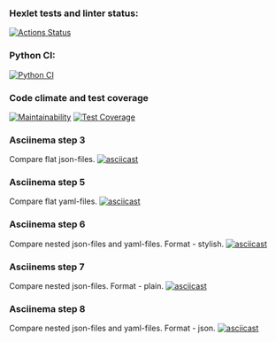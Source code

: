 ### Hexlet tests and linter status:
[![Actions Status](https://github.com/viki2code/python-project-lvl2/workflows/hexlet-check/badge.svg)](https://github.com/viki2code/python-project-lvl2/actions)
### Python CI:
[![Python CI](https://github.com/viki2code/python-project-lvl2/actions/workflows/pyci.yml/badge.svg)](https://github.com/viki2code/python-project-lvl2/actions)
### Code climate and test coverage
[![Maintainability](https://api.codeclimate.com/v1/badges/bf967927cc9f94bad622/maintainability)](https://codeclimate.com/github/viki2code/python-project-lvl2/maintainability)
[![Test Coverage](https://api.codeclimate.com/v1/badges/bf967927cc9f94bad622/test_coverage)](https://codeclimate.com/github/viki2code/python-project-lvl2/test_coverage)

### Asciinema step 3
Compare flat json-files.
[![asciicast](https://asciinema.org/a/wBBLoes8YPF6sZkblHPP99t8c.svg)](https://asciinema.org/a/wBBLoes8YPF6sZkblHPP99t8c)

### Asciinema step 5
Compare flat yaml-files.
[![asciicast](https://asciinema.org/a/7Zu58cKmqymyvredxthRO1OKo.svg)](https://asciinema.org/a/7Zu58cKmqymyvredxthRO1OKo)

### Asciinema step 6
Compare nested json-files and yaml-files. Format - stylish.
[![asciicast](https://asciinema.org/a/4fLKZpeziGYfBiMikGEN7JNgb.svg)](https://asciinema.org/a/4fLKZpeziGYfBiMikGEN7JNgb)

### Asciinems step 7
Compare nested json-files. Format - plain.
[![asciicast](https://asciinema.org/a/pyweKDS5ZS9f51oXAdZXStiYw.svg)](https://asciinema.org/a/pyweKDS5ZS9f51oXAdZXStiYw)

### Asciinema step 8
Compare nested json-files and yaml-files. Format - json.
[![asciicast](https://asciinema.org/a/zkTQYLYWvEzm5UmojBIaDxpML.svg)](https://asciinema.org/a/zkTQYLYWvEzm5UmojBIaDxpML)